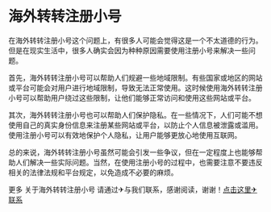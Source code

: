 # 海外转转注册小号

在海外转转注册小号这个问题上，有很多人可能会觉得这是一个不太道德的行为。但是在现实生活中，很多人确实会因为种种原因需要使用注册小号来解决一些问题。

首先，海外转转注册小号可以帮助人们规避一些地域限制。有些国家或地区的网站或平台可能会对用户进行地域限制，导致无法正常使用。这时候使用海外转转注册小号可以帮助用户绕过这些限制，让他们能够正常访问和使用这些网站或平台。

其次，海外转转注册小号也可以帮助人们保护隐私。在一些情况下，人们可能不想使用自己的真实身份信息来注册某些网站或平台，以防止个人信息被泄露或滥用。使用注册小号可以有效地保护个人隐私，让用户能够更放心地使用互联网。

总的来说，海外转转注册小号虽然可能会引发一些争议，但在一定程度上也能够帮助人们解决一些实际问题。当然，在使用注册小号的过程中，也需要注意不要违反相关的法律法规和平台规定，以免造成不必要的麻烦。

更多 关于海外转转注册小号 请通过✈与我们联系，感谢阅读，谢谢！[点击这里✈联系](https://t.me/LM999bot)